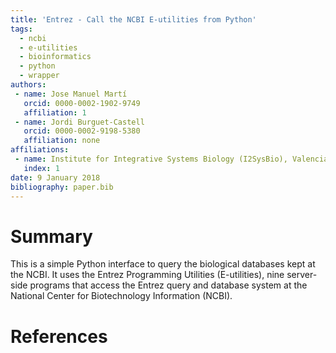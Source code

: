 ```yaml
---
title: 'Entrez - Call the NCBI E-utilities from Python'
tags:
  - ncbi
  - e-utilities
  - bioinformatics
  - python
  - wrapper
authors:
 - name: Jose Manuel Martí
   orcid: 0000-0002-1902-9749
   affiliation: 1
 - name: Jordi Burguet-Castell
   orcid: 0000-0002-9198-5380
   affiliation: none
affiliations:
 - name: Institute for Integrative Systems Biology (I2SysBio), Valencia, Spain
   index: 1
date: 9 January 2018
bibliography: paper.bib
---
```


# Summary

This is a simple Python interface to query the biological databases kept at the NCBI. It uses the Entrez Programming Utilities (E-utilities), nine server-side programs that access the Entrez query and database system at the National Center for Biotechnology Information (NCBI).

# References
